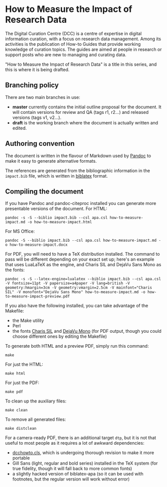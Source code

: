 How to Measure the Impact of Research Data
==========================================

The Digital Curation Centre (DCC) is a centre of expertise in digital information curation, with a focus on research data management. Among its activities is the publication of How-to Guides that provide working knowledge of curation topics. The guides are aimed at people in research or support posts who are new to managing and curating data. 

"How to Measure the Impact of Research Data" is a title in this series, and this is where it is being drafted.


Branching policy
----------------

There are two main branches in use:

* **master** currently contains the initial outline proposal for the document. It will contain versions for review and QA (tags r1, r2...) and released versions (tags v1, v2...).
* **draft** is the working branch where the document is actually written and edited.


Authoring convention
--------------------

The document is written in the flavour of Markdown used by [Pandoc](http://johnmacfarlane.net/pandoc/) to make it easy to generate alternative formats.

The references are generated from the bibliographic information in the `impact.bib` file, which is written in [biblatex](http://www.tex.ac.uk/tex-archive/help/Catalogue/entries/biblatex.html) format.


Compiling the document
----------------------

If you have Pandoc and pandoc-citeproc installed you can generate more presentable versions of the document. For HTML:

~~~~
pandoc -s -S --biblio impact.bib --csl apa.csl how-to-measure-impact.md -o how-to-measure-impact.html
~~~~

For MS Office:

~~~~
pandoc -S --biblio impact.bib --csl apa.csl how-to-measure-impact.md -o how-to-measure-impact.docx
~~~~

For PDF, you will need to have a TeX distribution installed. The command to pass will be different depending on your exact set up; here's an example that uses LuaLaTeX as the engine, and Charis SIL and DejaVu Sans Mono as the fonts:

~~~~
pandoc -s -S --latex-engine=lualatex --biblio impact.bib --csl apa.csl -V fontsize=11pt -V papersize=a4paper -V lang=british -V geometry:hmargin=3cm -V geometry:vmargin=2.5cm -V mainfont="Charis SIL" -V monofont="DejaVu Sans Mono" how-to-measure-impact.md -o how-to-measure-impact-preview.pdf
~~~~

If you also have the following installed, you can take advantage of the Makefile:

* the Make utility
* Perl
* the fonts [Charis SIL](http://scripts.sil.org/cms/scripts/page.php?item_id=CharisSIL_download) and [DejaVu Mono](http://dejavu-fonts.org/wiki/Download) (for PDF output, though you could choose different ones by editing the Makefile)

To generate both HTML and a preview PDF, simply run this command:

~~~~
make
~~~~

For just the HTML:

~~~~
make html
~~~~

For just the PDF:

~~~~
make pdf
~~~~

To clean up the auxiliary files:

~~~~
make clean
~~~~

To remove all generated files:

~~~~
make distclean
~~~~

For a camera-ready PDF, there is an additional target `dtp`, but it is not that useful to most people as it requires a lot of awkward dependencies:

* [dcchowto.cls](https://github.com/alex-ball/dcchowto), which is undergoing thorough revision to make it more portable
* Gill Sans (light, regular and bold series) installed in the TeX system (for true fidelity, though it will fall back to more common fonts)
* a slightly hacked version of biblatex-apa (so it can be used with footnotes, but the regular version will work without error)
